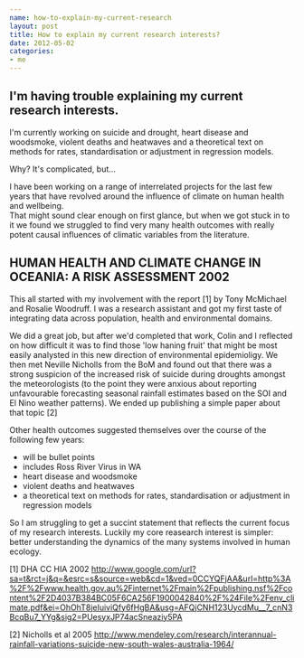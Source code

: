```yaml
--- 
name: how-to-explain-my-current-research
layout: post
title: How to explain my current research interests?
date: 2012-05-02
categories: 
- me
---
```


I'm having trouble explaining my current research interests.
----
I'm currently working on suicide and drought, heart disease and woodsmoke, violent deaths and heatwaves and a theoretical text on methods for rates, standardisation or adjustment in regression models. 

Why? It's complicated, but...

I have been working on a range of interrelated projects for the last few years that have revolved around the influence of climate on human health and wellbeing.  
That might sound clear enough on first glance, but when we got stuck in to it we found we struggled to find very many health outcomes with really potent causal influences of climatic variables from the literature.

HUMAN HEALTH AND CLIMATE CHANGE IN OCEANIA: A RISK ASSESSMENT 2002 
---- 
This all started with my involvement with the report [1] by Tony McMichael and Rosalie Woodruff.  I was a research assistant and got my first taste of integrating data across population, health and environmental domains.

We did a great job, but after we'd completed that work, Colin and I reflected on how difficult it was to find those 'low haning fruit' that might be most easily analysted in this new direction of environmental epidemioligy.  We then met Neville Nicholls from the BoM and found out that there was a strong suspicion of the increased risk of suicide during droughts amongst the meteorologists (to the point they were anxious about reporting unfavourable forecasting seasonal rainfall estimates based on the SOI and El Nino weather patterns).  We ended up publishing a simple paper about that topic [2] 

Other health outcomes suggested themselves over the course of the following few years:
 * will be bullet points
 * includes Ross River Virus in WA
 * heart disease and woodsmoke
 * violent deaths and heatwaves 
 * a theoretical text on methods for rates, standardisation or adjustment in regression models

So I am struggling to get a succint statement that reflects the current focus of my research interests.
Luckily my core reasearch interest is simpler: better understanding the dynamics of the many systems involved in human ecology.

[1] DHA CC HIA 2002 http://www.google.com/url?sa=t&rct=j&q=&esrc=s&source=web&cd=1&ved=0CCYQFjAA&url=http%3A%2F%2Fwww.health.gov.au%2Finternet%2Fmain%2Fpublishing.nsf%2Fcontent%2F2D4037B384BC05F6CA256F1900042840%2F%24File%2Fenv_climate.pdf&ei=OhOhT8jeIuiviQfy6fHgBA&usg=AFQjCNH123UycdMu__7_cnN3BcqBu7_YYg&sig2=PUesyxJP74acSneaziy5PA

[2] Nicholls et al 2005 http://www.mendeley.com/research/interannual-rainfall-variations-suicide-new-south-wales-australia-1964/
